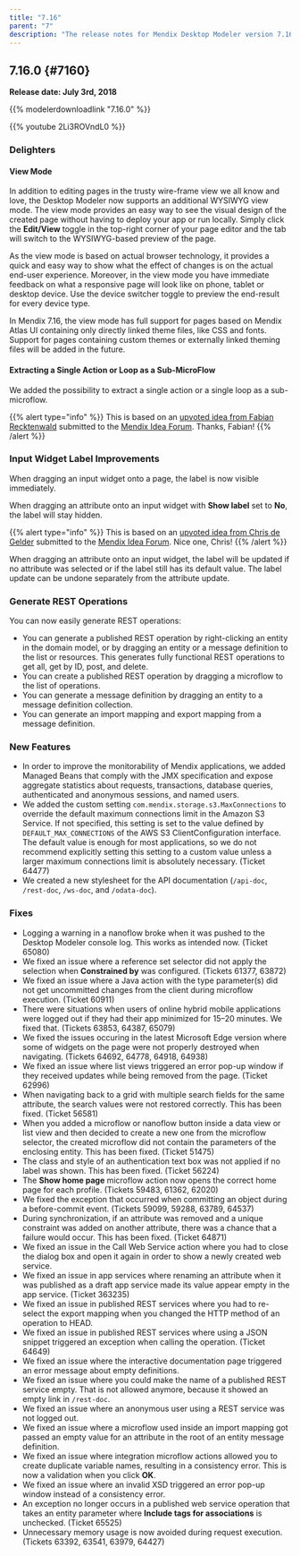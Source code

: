 ```yaml
---
title: "7.16"
parent: "7"
description: "The release notes for Mendix Desktop Modeler version 7.16 (including all patches) with details on new features, bug fixes, and known issues."
---
```


## 7.16.0  {#7160}

**Release date: July 3rd, 2018**

{{% modelerdownloadlink "7.16.0" %}}

{{% youtube 2Li3ROVndL0 %}}

### Delighters

#### View Mode

In addition to editing pages in the trusty wire-frame view we all know and love, the Desktop Modeler now supports an additional WYSIWYG view mode. The view mode provides an easy way to see the visual design of the created page without having to deploy your app or run locally. Simply click the **Edit/View** toggle in the top-right corner of your page editor and the tab will switch to the WYSIWYG-based preview of the page. 

As the view mode is based on actual browser technology, it provides a quick and easy way to show what the effect of changes is on the actual end-user experience. Moreover, in the view mode you have immediate feedback on what a responsive page will look like on phone, tablet or desktop device. Use the device switcher toggle to preview the end-result for every device type.

In Mendix 7.16, the view mode has full support for pages based on Mendix Atlas UI containing only directly linked theme files, like CSS and fonts. Support for pages containing custom themes or externally linked theming files will be added in the future.

#### Extracting a Single Action or Loop as a Sub-MicroFlow

We added the possibility to extract a single action or a single loop as a sub-microflow. 

{{% alert type="info" %}}
This is based on an [upvoted idea from Fabian Recktenwald](https://forum.mendixcloud.com/link/ideas/685) submitted to the [Mendix Idea Forum](https://forum.mendixcloud.com/link/ideas). Thanks, Fabian!
{{% /alert %}}

### Input Widget Label Improvements

When dragging an input widget onto a page, the label is now visible immediately.

When dragging an attribute onto an input widget with **Show label** set to **No**, the label will stay hidden.

{{% alert type="info" %}}
This is based on an [upvoted idea from Chris de Gelder](https://forum.mendixcloud.com/link/ideas/163) submitted to the [Mendix Idea Forum](https://forum.mendixcloud.com/link/ideas). Nice one, Chris!
{{% /alert %}}

When dragging an attribute onto an input widget, the label will be updated if no attribute was selected or if the label still has its default value. The label update can be undone separately from the attribute update.

### Generate REST Operations

You can now easily generate REST operations:

* You can generate a published REST operation by right-clicking an entity in the domain model, or by dragging an entity or a message definition to the list or resources. This generates fully functional REST operations to get all, get by ID, post, and delete.
* You can create a published REST operation by dragging a microflow to the list of operations.
* You can generate a message definition by dragging an entity to a message definition collection.
* You can generate an import mapping and export mapping from a message definition.

### New Features

* In order to improve the monitorability of Mendix applications, we added Managed Beans that comply with the JMX specification and expose aggregate statistics about requests, transactions, database queries, authenticated and anonymous sessions, and named users.
* We added the custom setting `com.mendix.storage.s3.MaxConnections` to override the default maximum connections limit in the Amazon S3 Service. If not specified, this setting is set to the value defined by `DEFAULT_MAX_CONNECTIONS` of the AWS S3 ClientConfiguration interface. The default value is enough for most applications, so we do not recommend explicitly setting this setting to a custom value unless a larger maximum connections limit is absolutely necessary. (Ticket 64477)
* We created a new stylesheet for the API documentation (`/api-doc`, `/rest-doc`, `/ws-doc`, and `/odata-doc`).

### Fixes

* Logging a warning in a nanoflow broke when it was pushed to the Desktop Modeler console log. This works as intended now. (Ticket 65080)
* We fixed an issue where a reference set selector did not apply the selection when **Constrained by** was configured. (Tickets 61377, 63872)
* We fixed an issue where a Java action with the type parameter(s) did not get uncommitted changes from the client during microflow execution. (Ticket 60911)
* There were situations when users of online hybrid mobile applications were logged out if they had their app minimized for 15–20 minutes. We fixed that. (Tickets 63853, 64387, 65079)	
* We fixed the issues occuring in the latest Microsoft Edge version where some of widgets on the page were not properly destroyed when navigating. (Tickets 64692, 64778, 64918, 64938)
* We fixed an issue where list views triggered an error pop-up window if they received updates while being removed from the page. (Ticket 62996)
* When navigating back to a grid with multiple search fields for the same attribute, the search values were not restored correctly. This has been fixed. (Ticket 56581)
* When you added a microflow or nanoflow button inside a data view or list view and then decided to create a new one from the microflow selector, the created microflow did not contain the parameters of the enclosing entity. This has been fixed. (Ticket 51475)
* The class and style of an authentication text box was not applied if no label was shown. This has been fixed. (Ticket 56224)
* The **Show home page** microflow action now opens the correct home page for each profile. (Tickets 59483, 61362, 62020)
* <a name="59099"></a>We fixed the exception that occurred when committing an object during a before-commit event. (Tickets 59099, 59288, 63789, 64537)
* During synchronization, if an attribute was removed and a unique constraint was added on another attribute, there was a chance that a failure would occur. This has been fixed. (Ticket 64871)
* We fixed an issue in the Call Web Service action where you had to close the dialog box and open it again in order to show a newly created web service.
* We fixed an issue in app services where renaming an attribute when it was published as a draft app service made its value appear empty in the app service. (Ticket 363235)
* We fixed an issue in published REST services where you had to re-select the export mapping when you changed the HTTP method of an operation to HEAD.
* We fixed an issue in published REST services where using a JSON snippet triggered an exception when calling the operation. (Ticket 64649)
* We fixed an issue where the interactive documentation page triggered an error message about empty definitions.
* We fixed an issue where you could make the name of a published REST service empty. That is not allowed anymore, because it showed an empty link in `/rest-doc`. 
* We fixed an issue where an anonymous user using a REST service was not logged out.
* We fixed an issue where a microflow used inside an import mapping got passed an empty value for an attribute in the root of an entity message definition.
* We fixed an issue where integration microflow actions allowed you to create duplicate variable names, resulting in a consistency error. This is now a validation when you click **OK**.
* We fixed an issue where an invalid XSD triggered an error pop-up window instead of a consistency error.
* An exception no longer occurs in a published web service operation that takes an entity parameter where **Include tags for associations** is unchecked. (Ticket 65525)
* Unnecessary memory usage is now avoided during request execution. (Tickets 63392, 63541, 63979, 64427)
